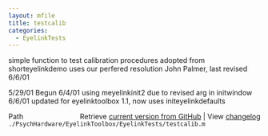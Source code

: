 ```yaml
---
layout: mfile
title: testcalib
categories:
  - EyelinkTests
---
```


simple function to test calibration procedures
adopted from shorteyelinkdemo
uses our perfered resolution
John Palmer, last revised 6/6/01

5/29/01 Begun
6/4/01  using meyelinkinit2 due to revised arg in initwindow
6/6/01  updated for eyelinktoolbox 1.1, now uses initeyelinkdefaults


<div class="code_header" style="text-align:right;">
  <span style="float:left;">Path&nbsp;&nbsp;</span> <span class="counter">Retrieve <a href=
  "https://raw.github.com/Psychtoolbox-3/Psychtoolbox-3/beta/./PsychHardware/EyelinkToolbox/EyelinkTests/testcalib.m">current version from GitHub</a> | View <a href=
  "https://github.com/Psychtoolbox-3/Psychtoolbox-3/commits/beta/./PsychHardware/EyelinkToolbox/EyelinkTests/testcalib.m">changelog</a></span>
</div>
<div class="code">
  <code>./PsychHardware/EyelinkToolbox/EyelinkTests/testcalib.m</code>
</div>
